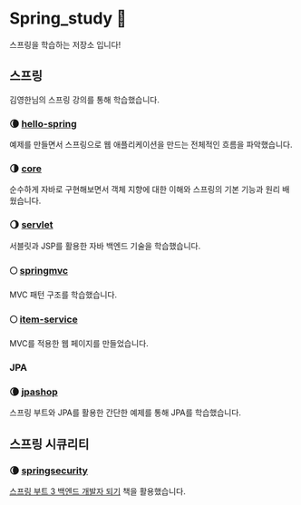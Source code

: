 # Spring_study 🌱

스프링을 학습하는 저장소 입니다!

## 스프링

김영한님의 스프링 강의를 통해 학습했습니다.

### 🌘 [hello-spring](https://github.com/Lee9Bin/Spring_study/tree/main/hello-spring)

예제를 만들면서 스프링으로 웹 애플리케이션을 만드는 전체적인 흐름을 파악했습니다.

### 🌗 [core](https://github.com/Lee9Bin/Spring_study/tree/main/core)

순수하게 자바로 구현해보면서 객체 지향에 대한 이해와 스프링의 기본 기능과 원리 배웠습니다.

### 🌖 [servlet](https://github.com/Lee9Bin/Spring_study/tree/main/servlet)

서블릿과 JSP를 활용한 자바 백엔드 기술을 학습했습니다.

### 🌕 [springmvc](https://github.com/Lee9Bin/Spring_study/tree/main/springmvc)

MVC 패턴 구조를 학습했습니다.

### 🌕 [item-service](https://github.com/Lee9Bin/Spring_study/tree/main/item-service)

MVC를 적용한 웹 페이지를 만들었습니다.

### JPA

### 🌘 [jpashop](https://github.com/Lee9Bin/Spring_study/tree/main/jpashop)

스프링 부트와 JPA를 활용한 간단한 예제를 통해 JPA를 학습했습니다.

## 스프링 시큐리티

### 🌘 [springsecurity](https://github.com/Lee9Bin/Spring_study/tree/main/springsecurity)

[스프링 부트 3 백엔드 개발자 되기](https://goldenrabbit.co.kr/product/springboot3java/) 책을 활용했습니다.
